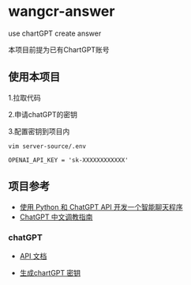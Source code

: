 # wangcr-answer
use chartGPT create answer

本项目前提为已有ChartGPT账号

## 使用本项目

1.拉取代码

2.申请chatGPT的密钥

3.配置密钥到项目内

```shell
vim server-source/.env

OPENAI_API_KEY = 'sk-XXXXXXXXXXXX'
```



## 项目参考

- [使用 Python 和 ChatGPT API 开发一个智能聊天程序](https://lwebapp.com/zh/post/python-chatgpt-api)
- [ChatGPT 中文调教指南](https://github.com/PlexPt/awesome-chatgpt-prompts-zh)

### chatGPT

- [API 文档](https://platform.openai.com/docs/guides/chat/introduction)

- [生成chartGPT 密钥](https://platform.openai.com/account/api-keys)

